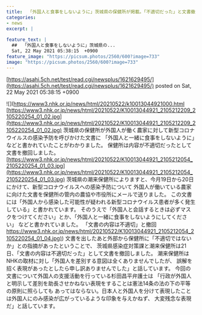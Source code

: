 ```yaml
---
title:  「外国人と食事をしないように」茨城県の保健所が掲載。「不適切だった」と文書撤回  
categories:
- news
excerpt: |
  
feature_text: |
  ##  「外国人と食事をしないように」茨城県の...
  Sat, 22 May 2021 05:38:15  +0900
feature_image: "https://picsum.photos/2560/600?image=733"
image: "https://picsum.photos/2560/600?image=733"
---
```


[https://asahi.5ch.net/test/read.cgi/newsplus/1621629495/](https://asahi.5ch.net/test/read.cgi/newsplus/1621629495/)
posted on Sat, 22 May 2021 05:38:15  +0900

<!--more-->

![](https://www3.nhk.or.jp/news/html/20210522/k10013044921000.html [https://www3.nhk.or.jp/news/html/20210522/K10013044921_2105212209_2105220254_01_02.jpg](https://www3.nhk.or.jp/news/html/20210522/K10013044921_2105212209_2105220254_01_02.jpg) 茨城県の保健所が外国人が働く農家に対して新型コロナウイルスの感染予防を呼びかけた文書に 「外国人と一緒に食事をしないように」などと書かれていたことがわかりました。 保健所は内容が不適切だったとして文書を撤回しました。 [https://www3.nhk.or.jp/news/html/20210522/K10013044921_2105212054_2105220254_01_03.jpg](https://www3.nhk.or.jp/news/html/20210522/K10013044921_2105212054_2105220254_01_03.jpg) 茨城県の潮来保健所によりますと、今月19日から20日にかけて、新型コロナウイルスへの感染予防について 外国人が働いている農家に向けた文書を保健所の管内の農協や市役所にメールで送りました。 この文書には「外国人から感染した可能性が疑われる新型コロナウイルス患者が多く発生している」と書かれています。 そのうえで「外国人と会話するときは必ずマスクをつけてください」とか、「外国人と一緒に食事をしないようにしてください」 などと書かれていました。 「文書の内容は不適切」と撤回 [https://www3.nhk.or.jp/news/html/20210522/K10013044921_2105212054_2105220254_01_04.jpg)](https://www3.nhk.or.jp/news/html/20210522/K10013044921_2105212054_2105220254_01_04.jpg)) 文書を出したあと外部から保健所に「不適切ではないか」との指摘があったということで、 茨城県感染症対策課と潮来保健所は21日、「文書の内容は不適切だった」として文書を撤回しました。 潮来保健所はNHKの取材に対し「外国人を差別する意図は全くありませんでしたが、 誤解を招く表現があったとしたら申し訳ありませんでした」と話しています。 今回の文書について外国人の支援活動を行っている杉田昌平弁護士は 「行政が外国人と明示して差別を助長させかねない表現をすることは憲法14条の法の下の平等の原則に照らしても あってはならない。日本人と外国人を分けて表現したことは外国人にのみ感染が広がっているような印象を与えかねず、 大変残念な表現だ」と話しています。
